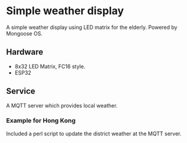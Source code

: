 # Simple weather display

A simple weather display using LED matrix for the elderly. Powered by Mongoose OS.

## Hardware

- 8x32 LED Matrix, FC16 style.
- ESP32

## Service

A MQTT server which provides local weather.

### Example for Hong Kong

Included a perl script to update the district weather at the MQTT server.
